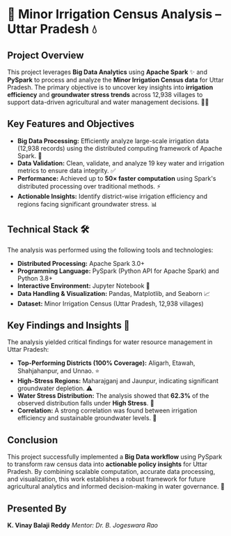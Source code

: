 # 🌾 Minor Irrigation Census Analysis – Uttar Pradesh 💧

## Project Overview

This project leverages **Big Data Analytics** using **Apache Spark** ✨ and **PySpark** to process and analyze the **Minor Irrigation Census data** for Uttar Pradesh. The primary objective is to uncover key insights into **irrigation efficiency** and **groundwater stress trends** across 12,938 villages to support data-driven agricultural and water management decisions. 🧑‍🌾

## Key Features and Objectives

* **Big Data Processing:** Efficiently analyze large-scale irrigation data (12,938 records) using the distributed computing framework of Apache Spark. 🚀
* **Data Validation:** Clean, validate, and analyze 19 key water and irrigation metrics to ensure data integrity. ✅
* **Performance:** Achieved up to **$50\times$ faster computation** using Spark's distributed processing over traditional methods. ⚡
* **Actionable Insights:** Identify district-wise irrigation efficiency and regions facing significant groundwater stress. 📊

## Technical Stack 🛠️

The analysis was performed using the following tools and technologies:

* **Distributed Processing:** Apache Spark 3.0+
* **Programming Language:** PySpark (Python API for Apache Spark) and Python 3.8+
* **Interactive Environment:** Jupyter Notebook 📓
* **Data Handling & Visualization:** Pandas, Matplotlib, and Seaborn 📈
* **Dataset:** Minor Irrigation Census (Uttar Pradesh, 12,938 villages)

## Key Findings and Insights 🎯

The analysis yielded critical findings for water resource management in Uttar Pradesh:

* **Top-Performing Districts (100% Coverage):** Aligarh, Etawah, Shahjahanpur, and Unnao. ⭐
* **High-Stress Regions:** Maharajganj and Jaunpur, indicating significant groundwater depletion. ⚠️
* **Water Stress Distribution:** The analysis showed that **62.3%** of the observed distribution falls under **High Stress**. 🚨
* **Correlation:** A strong correlation was found between irrigation efficiency and sustainable groundwater levels. 🔗

## Conclusion

This project successfully implemented a **Big Data workflow** using PySpark to transform raw census data into **actionable policy insights** for Uttar Pradesh. By combining scalable computation, accurate data processing, and visualization, this work establishes a robust framework for future agricultural analytics and informed decision-making in water governance. 🌱

## Presented By

**K. Vinay Balaji Reddy**
*Mentor: Dr. B. Jogeswara Rao*
